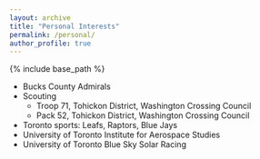 ```yaml
---
layout: archive
title: "Personal Interests"
permalink: /personal/
author_profile: true
---
```


{% include base_path %}

* Bucks County Admirals
* Scouting
  * Troop 71, Tohickon District, Washington Crossing Council
  * Pack 52, Tohickon District, Washington Crossing Council
* Toronto sports: Leafs, Raptors, Blue Jays
* University of Toronto Institute for Aerospace Studies
* University of Toronto Blue Sky Solar Racing
